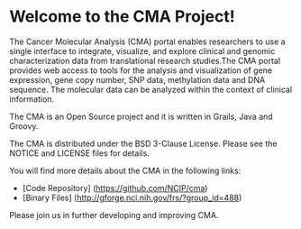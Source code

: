 Welcome to the CMA Project!
=====================================

The Cancer Molecular Analysis (CMA) portal enables researchers to use a single interface to integrate, visualize, and explore clinical and genomic characterization data from translational research studies.The CMA portal provides web access to tools for the analysis and visualization of gene expression, gene copy number, SNP data, methylation data and DNA sequence. The molecular data can be analyzed within the context of clinical information.

The CMA is an Open Source project and it is written in Grails, Java and Groovy.

The CMA is distributed under the BSD 3-Clause License.
Please see the NOTICE and LICENSE files for details.

You will find more details about the CMA in the following links:
* [Code Repository] (https://github.com/NCIP/cma) 
* [Binary Files] (http://gforge.nci.nih.gov/frs/?group_id=488)
 

Please join us in further developing and improving CMA.
